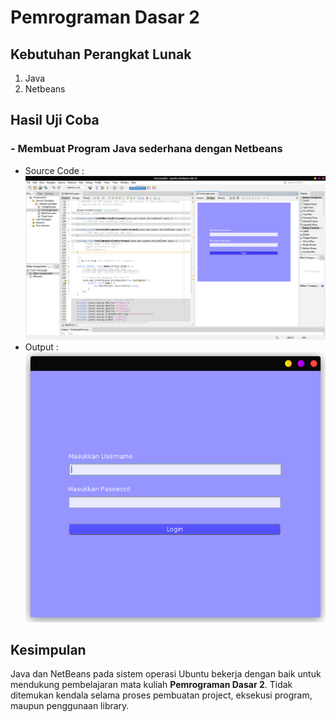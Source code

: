 # Pemrograman Dasar 2
## Kebutuhan Perangkat Lunak
1. Java
2. Netbeans

## Hasil Uji Coba
### - Membuat Program Java sederhana dengan Netbeans
- Source Code :<br>
  ![Source](../matkul/img/Pemrograman%20Dasar%202/src.png)
- Output :<br>
  ![Source](../matkul/img/Pemrograman%20Dasar%202/out.png)

## Kesimpulan
Java dan NetBeans pada sistem operasi Ubuntu bekerja dengan baik untuk mendukung pembelajaran mata kuliah **Pemrograman Dasar 2**. Tidak ditemukan kendala selama proses pembuatan project, eksekusi program, maupun penggunaan library.